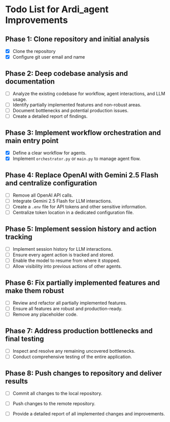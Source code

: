 # Todo List for Ardi_agent Improvements

## Phase 1: Clone repository and initial analysis
- [x] Clone the repository
- [x] Configure git user email and name

## Phase 2: Deep codebase analysis and documentation
- [ ] Analyze the existing codebase for workflow, agent interactions, and LLM usage.
- [ ] Identify partially implemented features and non-robust areas.
- [ ] Document bottlenecks and potential production issues.
- [ ] Create a detailed report of findings.

## Phase 3: Implement workflow orchestration and main entry point
- [x] Define a clear workflow for agents.
- [x] Implement `orchestrator.py` or `main.py` to manage agent flow.

## Phase 4: Replace OpenAI with Gemini 2.5 Flash and centralize configuration
- [ ] Remove all OpenAI API calls.
- [ ] Integrate Gemini 2.5 Flash for LLM interactions.
- [ ] Create a `.env` file for API tokens and other sensitive information.
- [ ] Centralize token location in a dedicated configuration file.

## Phase 5: Implement session history and action tracking
- [ ] Implement session history for LLM interactions.
- [ ] Ensure every agent action is tracked and stored.
- [ ] Enable the model to resume from where it stopped.
- [ ] Allow visibility into previous actions of other agents.

## Phase 6: Fix partially implemented features and make them robust
- [ ] Review and refactor all partially implemented features.
- [ ] Ensure all features are robust and production-ready.
- [ ] Remove any placeholder code.

## Phase 7: Address production bottlenecks and final testing
- [ ] Inspect and resolve any remaining uncovered bottlenecks.
- [ ] Conduct comprehensive testing of the entire application.

## Phase 8: Push changes to repository and deliver results
- [ ] Commit all changes to the local repository.
- [ ] Push changes to the remote repository.
- [ ] Provide a detailed report of all implemented changes and improvements.

